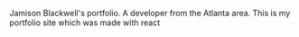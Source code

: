 Jamison Blackwell's portfolio. A developer from the Atlanta area. This is my portfolio site which was made with react